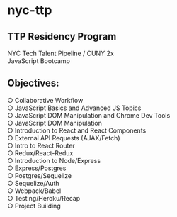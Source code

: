# nyc-ttp
## TTP Residency Program
NYC Tech Talent Pipeline / CUNY 2x <br>
JavaScript Bootcamp

## Objectives:

○ Collaborative Workflow <br>
○ JavaScript Basics and Advanced JS Topics <br>
○ JavaScript DOM Manipulation and Chrome Dev Tools <br>
○ JavaScript DOM Manipulation <br>
○ Introduction to React and React Components <br>
○ External API Requests (AJAX/Fetch) <br>
○ Intro to React Router <br>
○ Redux/React-Redux <br>
○ Introduction to Node/Express <br>
○ Express/Postgres <br>
○ Postgres/Sequelize <br>
○ Sequelize/Auth <br>
○ Webpack/Babel <br>
○ Testing/Heroku/Recap <br>
○ Project Building <br>
